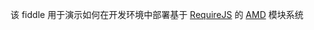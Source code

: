 该 fiddle 用于演示如何在开发环境中部署基于 [RequireJS](http://requirejs.org/) 的 [AMD](https://github.com/amdjs/amdjs-api/wiki/AMD) 模块系统
